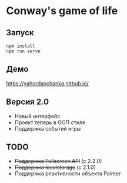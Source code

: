 # Conway's game of life
## Запуск
    npm install
    npm run serve
## Демо
https://yahordanchanka.github.io/

## Версия 2.0
- Новый интерфейс
- Проект теперь в ООП стиле
- Поддержка событий игры

## TODO
- ~~Поддержка Fullscreen API~~ (c 2.2.0)
- ~~Поддержка localstorage~~ (c 2.1.0)
- Поддержка реактивности объекта Painter
